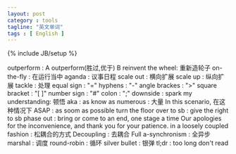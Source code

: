 ```yaml
---
layout: post
category : tools
tagline: "英文单词"
tags : [ English ]
---
```

{% include JB/setup %}

outperform :  A outperform(胜过,优于) B
reinvent the wheel:  重新造轮子
on-the-fly : 在运行当中
aganda : 议事日程
scale out : 横向扩展
scale up : 纵向扩展
tackle : 处理
equal sign :  "="
hyphens : "-"
angle brackes : ">"
square bracket : "[ ]"
number sign : "#"
colon :  ";"
downside :
spark my understanding: 顿悟
aka : as know as
numerous : 大量
In this scenario, 在这种情况下
ASAP : as soom as possible
turn the floor over to sb : give the right to sb
phase out  : bring or  come to an end, one stage a time
Our apologies for the inconvenience, and thank you for your patience.
in a loosely coupled fashion : 松耦合的方式
Decoupling : 去耦合
Full a-synchronism : 全异步
marshal : 调度
round-robin : 循环
silver bullet : 银弹
tl;dr : too long don't read
